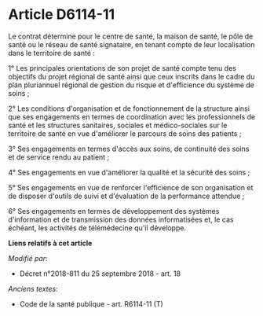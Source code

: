 # Article D6114-11

Le contrat détermine pour le centre de santé, la maison de santé, le pôle de santé ou le réseau de santé signataire, en
tenant compte de leur localisation dans le territoire de santé :

1° Les principales orientations de son projet de santé compte tenu des objectifs du projet régional de santé ainsi que ceux
inscrits dans le cadre du plan pluriannuel régional de gestion du risque et d'efficience du système de soins ;

2° Les conditions d'organisation et de fonctionnement de la structure ainsi que ses engagements en termes de coordination
avec les professionnels de santé et les structures sanitaires, sociales et médico-sociales sur le territoire de santé en vue
d'améliorer le parcours de soins des patients ;

3° Ses engagements en termes d'accès aux soins, de continuité des soins et de service rendu au patient ;

4° Ses engagements en vue d'améliorer la qualité et la sécurité des soins ;

5° Ses engagements en vue de renforcer l'efficience de son organisation et de disposer d'outils de suivi et d'évaluation de
la performance attendue ;

6° Ses engagements en termes de développement des systèmes d'information et de transmission des données informatisées et, le
cas échéant, les activités de télémédecine qu'il développe.

**Liens relatifs à cet article**

_Modifié par_:

  - Décret n°2018-811 du 25 septembre 2018 - art. 18

_Anciens textes_:

  - Code de la santé publique - art. R6114-11 (T)

